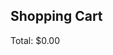 <!-- Add this after your product divs inside <main> -->
<h2>Shopping Cart</h2>
<div id="cart-container">
  <ul id="cart-items"></ul>
  <p id="cart-total">Total: $0.00</p>
</div>